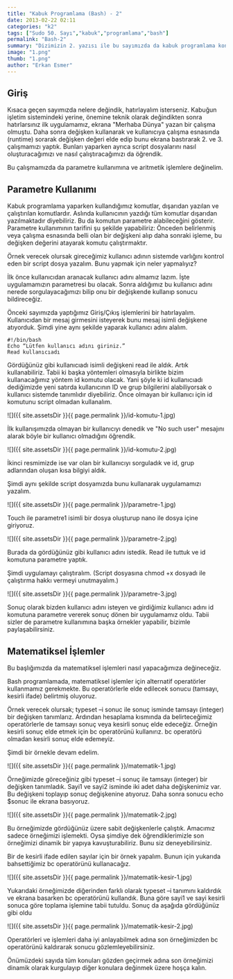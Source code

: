 ```yaml
---
title: "Kabuk Programlama (Bash) - 2"
date: 2013-02-22 02:11
categories: "k2"
tags: ["Sudo 50. Sayı","kabuk","programlama","bash"]
permalink: "Bash-2"
summary: "Dizimizin 2. yazısı ile bu sayımızda da kabuk programlama konumuza devam ediyoruz."
image: "1.png"
thumb: "1.png"
author: "Erkan Esmer"
---
```

## Giriş

Kısaca geçen sayımızda nelere değindik, hatırlayalım isterseniz. Kabuğun işletim sistemindeki yerine, önemine teknik olarak değindikten sonra hatırlarsınız ilk uygulamamız, ekrana "Merhaba Dünya" yazan bir çalışma olmuştu. Daha sonra değişken kullanarak ve kullanıcıya çalışma esnasında (runtime) sorarak değişken değeri elde edip bunu ekrana bastırarak 2. ve 3. çalışmamızı yaptık. Bunları yaparken ayrıca script dosyalarını nasıl oluşturacağımızı ve nasıl çalıştıracağımızı da öğrendik.

Bu çalışmamızda da parametre kullanımına ve aritmetik işlemlere değinelim.

## Parametre Kullanımı

Kabuk programlama yaparken kullandığımız komutlar, dışarıdan yazılan ve çalıştırılan komutlardır. Aslında kullanıcının yazdığı tüm komutlar dışarıdan yazılmaktadır diyebiliriz. Bu da komutun parametre alabileceğini gösterir. Parametre kullanımının tarifini şu şekilde yapabiliriz: Önceden belirlenmiş veya çalışma esnasında belli olan bir değişkeni alıp daha sonraki işleme, bu değişken değerini atayarak komutu çalıştırmaktır.

Örnek verecek olursak gireceğimiz kullanıcı adının sistemde varlığını kontrol eden bir script dosya yazalım. Bunu yapmak için neler yapmalıyız?

İlk önce kullanıcıdan aranacak kullanıcı adını almamız lazım. İşte uygulamamızın parametresi bu olacak. Sonra aldığımız bu kullanıcı adını nerede sorgulayacağımızı bilip onu bir değişkende kullanıp sonucu bildireceğiz.

Önceki sayımızda yaptığımız Giriş/Çıkış işlemlerini bir hatırlayalım. Kullanıcıdan bir mesaj girmesini isteyerek bunu mesaj isimli değişkene atıyorduk. Şimdi yine aynı şekilde yaparak kullanıcı adını alalım.

```
#!/bin/bash
Echo “Lütfen kullanıcı adını giriniz.”
Read kullanıcıadı
```

Gördüğünüz gibi kullanıcıadı isimli değişkeni read ile aldık. Artık kullanabiliriz.
Tabii ki başka yöntemleri olmasıyla birlikte bizim kullanacağımız yöntem id komutu olacak.
Yani şöyle ki id kullanıcıadı dediğimizde yeni satırda kullanıcının ID ve grup bilgilerini alabiliyorsak o kullanıcı sistemde tanımlıdır diyebiliriz.
Önce olmayan bir kullanıcı için id komutunu script olmadan kullanalım.


![]({{ site.assetsDir }}{{ page.permalink }}/id-komutu-1.jpg)

İlk kullanışımızda olmayan bir kullanıcıyı denedik ve "No such user" mesajını alarak böyle bir kullanıcı olmadığını öğrendik.


![]({{ site.assetsDir }}{{ page.permalink }}/id-komutu-2.jpg)

İkinci resmimizde ise var olan bir kullanıcıyı sorguladık ve id, grup adlarından oluşan kısa bilgiyi aldık.

Şimdi aynı şekilde script dosyamızda bunu kullanarak uygulamamızı yazalım.

![]({{ site.assetsDir }}{{ page.permalink }}/parametre-1.jpg)


Touch ile parametre1 isimli bir dosya oluşturup nano ile dosya içine giriyoruz.


![]({{ site.assetsDir }}{{ page.permalink }}/parametre-2.jpg)

Burada da gördüğünüz gibi kullanıcı adını istedik.
Read ile tuttuk ve id komutuna parametre yaptık.

Şimdi uygulamayı çalıştıralım. (Script dosyasına chmod +x dosyadı ile çalıştırma hakkı vermeyi unutmayalım.)

![]({{ site.assetsDir }}{{ page.permalink }}/parametre-3.jpg)

Sonuç olarak bizden kullanıcı adını isteyen ve girdiğimiz kullanıcı adını id komutuna parametre vererek sonuç dönen bir uygulamamız oldu. Tabii sizler de parametre kullanımına başka örnekler yapabilir, bizimle paylaşabilirsiniz.

## Matematiksel İşlemler

Bu başlığımızda da matematiksel işlemleri nasıl yapacağımıza değineceğiz.

Bash programlamada, matematiksel işlemler için alternatif operatörler kullanmamız gerekmekte. Bu operatörlerle elde edilecek sonucu (tamsayı, kesirli ifade) belirtmiş oluyoruz.

Örnek verecek olursak; typeset –i sonuc  ile sonuç isminde tamsayı (integer) bir değişken tanımlarız. Ardından hesaplama kısmında da belirteceğimiz operatörlerle de tamsayı sonuç veya kesirli sonuç elde edeceğiz. Örneğin kesirli sonuç elde etmek için bc operatörünü kullanırız. bc operatörü olmadan kesirli sonuç elde edemeyiz.   

Şimdi bir örnekle devam edelim.

![]({{ site.assetsDir }}{{ page.permalink }}/matematik-1.jpg)



Örneğimizde göreceğiniz gibi typeset –i sonuç ile tamsayı (integer) bir değişken tanımladık.
Sayi1 ve sayi2 isminde iki adet daha değişkenimiz var. Bu değişkeni toplayıp sonuç değişkenine atıyoruz. Daha sonra sonucu echo $sonuc ile ekrana basıyoruz.

![]({{ site.assetsDir }}{{ page.permalink }}/matematik-2.jpg)


Bu örneğimizde gördüğünüz üzere sabit değişkenlerle çalıştık. Amacımız sadece örneğimizi işlemekti. Oysa şimdiye dek öğrendiklerimizle son örneğimizi dinamik bir yapıya kavuşturabiliriz. Bunu siz deneyebilirsiniz.

Bir de kesirli ifade edilen sayılar için bir örnek yapalım. Bunun için yukarıda bahsettiğimiz bc operatörünü kullanacağız.


![]({{ site.assetsDir }}{{ page.permalink }}/matematik-kesir-1.jpg)


Yukarıdaki örneğimizde diğerinden farklı olarak typeset –i tanımını kaldırdık ve ekrana basarken bc operatörünü kullandık. Buna göre sayi1 ve sayi kesirli sonuca göre toplama işlemine tabii tutuldu. Sonuç da aşağıda gördüğünüz gibi oldu

![]({{ site.assetsDir }}{{ page.permalink }}/matematik-kesir-2.jpg)


Operatörleri ve işlemleri daha iyi anlayabilmek adına son örneğimizden bc operatörünü kaldırarak sonucu gözlemleyebilirsiniz.

Önümüzdeki sayıda tüm konuları gözden geçirmek adına son örneğimizi dinamik olarak kurgulayıp diğer konulara değinmek üzere hoşça kalın.
